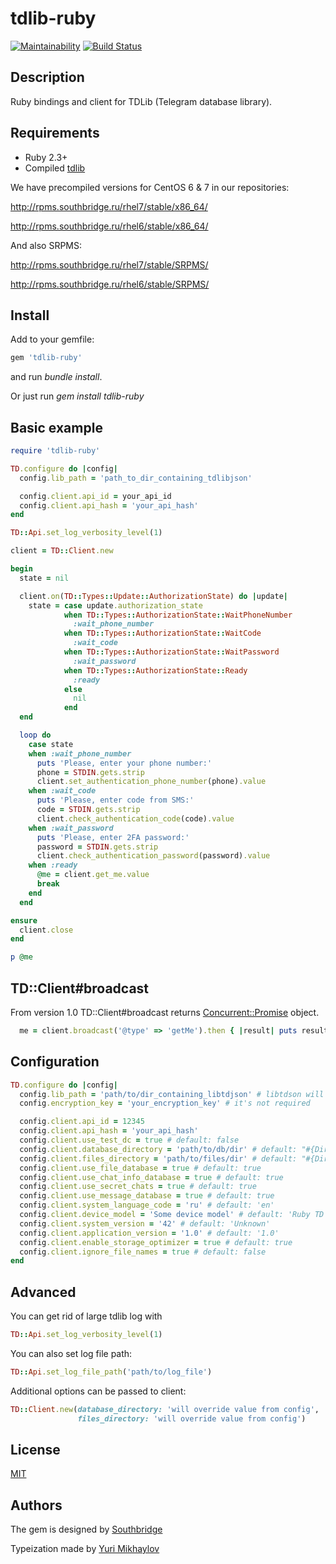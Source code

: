 # tdlib-ruby

[![Maintainability](https://api.codeclimate.com/v1/badges/9362ca2682b7edbae205/maintainability)](https://codeclimate.com/github/centosadmin/tdlib-ruby/maintainability) [![Build Status](https://travis-ci.org/centosadmin/tdlib-ruby.svg?branch=master)](https://travis-ci.org/centosadmin/tdlib-ruby)

## Description

Ruby bindings and client for TDLib (Telegram database library).

## Requirements

* Ruby 2.3+
* Compiled [tdlib](https://github.com/tdlib/td)

We have precompiled versions for CentOS 6 & 7 in our repositories:

http://rpms.southbridge.ru/rhel7/stable/x86_64/

http://rpms.southbridge.ru/rhel6/stable/x86_64/

And also SRPMS:

http://rpms.southbridge.ru/rhel7/stable/SRPMS/

http://rpms.southbridge.ru/rhel6/stable/SRPMS/

## Install

Add to your gemfile:

```ruby
gem 'tdlib-ruby'
```
and run *bundle install*.


Or just run *gem install tdlib-ruby*

## Basic example

```ruby
require 'tdlib-ruby'

TD.configure do |config|
  config.lib_path = 'path_to_dir_containing_tdlibjson'

  config.client.api_id = your_api_id
  config.client.api_hash = 'your_api_hash'
end

TD::Api.set_log_verbosity_level(1)

client = TD::Client.new

begin
  state = nil

  client.on(TD::Types::Update::AuthorizationState) do |update|
    state = case update.authorization_state
            when TD::Types::AuthorizationState::WaitPhoneNumber
              :wait_phone_number
            when TD::Types::AuthorizationState::WaitCode
              :wait_code
            when TD::Types::AuthorizationState::WaitPassword
              :wait_password
            when TD::Types::AuthorizationState::Ready
              :ready
            else
              nil
            end
  end

  loop do
    case state
    when :wait_phone_number
      puts 'Please, enter your phone number:'
      phone = STDIN.gets.strip
      client.set_authentication_phone_number(phone).value
    when :wait_code
      puts 'Please, enter code from SMS:'
      code = STDIN.gets.strip
      client.check_authentication_code(code).value
    when :wait_password
      puts 'Please, enter 2FA password:'
      password = STDIN.gets.strip
      client.check_authentication_password(password).value
    when :ready
      @me = client.get_me.value
      break
    end
  end

ensure
  client.close
end

p @me
```

## TD::Client#broadcast

From version 1.0 TD::Client#broadcast returns [Concurrent::Promise](http://ruby-concurrency.github.io/concurrent-ruby/Concurrent/Promise.html) object.

```ruby
  me = client.broadcast('@type' => 'getMe').then { |result| puts result }.rescue { |error| puts error }.value
```

## Configuration

```ruby
TD.configure do |config|
  config.lib_path = 'path/to/dir_containing_libtdjson' # libtdson will be searched in this directory (*.so, *.dylib, *.dll are valid extensions). For Rails projects, if not set, will be considered as project_root_path/vendor. If not set and file doesn't exist in vendor, it will try to find lib by ldconfig (only on Linux).
  config.encryption_key = 'your_encryption_key' # it's not required

  config.client.api_id = 12345
  config.client.api_hash = 'your_api_hash'
  config.client.use_test_dc = true # default: false
  config.client.database_directory = 'path/to/db/dir' # default: "#{Dir.home}/.tdlib-ruby/db"
  config.client.files_directory = 'path/to/files/dir' # default: "#{Dir.home}/.tdlib-ruby/files"
  config.client.use_file_database = true # default: true
  config.client.use_chat_info_database = true # default: true
  config.client.use_secret_chats = true # default: true
  config.client.use_message_database = true # default: true
  config.client.system_language_code = 'ru' # default: 'en'
  config.client.device_model = 'Some device model' # default: 'Ruby TD client'
  config.client.system_version = '42' # default: 'Unknown'
  config.client.application_version = '1.0' # default: '1.0'
  config.client.enable_storage_optimizer = true # default: true
  config.client.ignore_file_names = true # default: false
end
```

## Advanced

You can get rid of large tdlib log with

```ruby
TD::Api.set_log_verbosity_level(1)
```

You can also set log file path:

```ruby
TD::Api.set_log_file_path('path/to/log_file')
```

Additional options can be passed to client:

```ruby
TD::Client.new(database_directory: 'will override value from config',
               files_directory: 'will override value from config')
```

## License

[MIT](https://github.com/centosadmin/tdlib-ruby/blob/master/LICENSE.txt)

## Authors

The gem is designed by [Southbridge](https://southbridge.io)

Typeization made by [Yuri Mikhaylov](https://github.com/yurijmi) 
